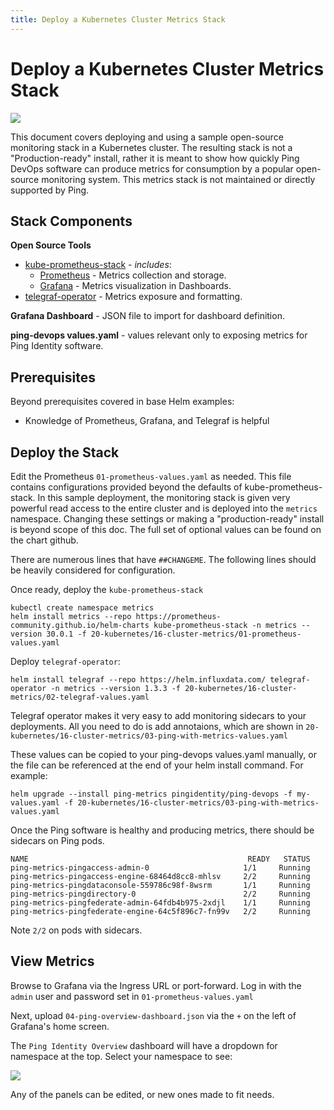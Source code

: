 ```yaml
---
title: Deploy a Kubernetes Cluster Metrics Stack
---
```


# Deploy a Kubernetes Cluster Metrics Stack

![](../images/cluster-metrics-stack.png)

This document covers deploying and using a sample open-source monitoring stack in a Kubernetes cluster. The resulting stack is not a "Production-ready" install, rather it is meant to show how quickly Ping DevOps software can produce metrics for consumption by a popular open-source monitoring system. This metrics stack is not maintained or directly supported by Ping.

## Stack Components

**Open Source Tools**

- [kube-prometheus-stack](https://github.com/prometheus-community/helm-charts/tree/main/charts/kube-prometheus-stack) - _includes_:
  - [Prometheus](https://prometheus.io/) - Metrics collection and storage.
  - [Grafana](https://grafana.com/) - Metrics visualization in Dashboards.
- [telegraf-operator](https://github.com/influxdata/helm-charts/tree/master/charts/telegraf-operator) - Metrics exposure and formatting.

**Grafana Dashboard** - JSON file to import for dashboard definition.

**ping-devops values.yaml** - values relevant only to exposing metrics for Ping Identity software.

## Prerequisites

Beyond prerequisites covered in base Helm examples:

- Knowledge of Prometheus, Grafana, and Telegraf is helpful

## Deploy the Stack

Edit the Prometheus `01-prometheus-values.yaml` as needed. This file contains configurations provided beyond the defaults of kube-prometheus-stack. In this sample deployment, the monitoring stack is given very powerful read access to the entire cluster and is deployed into the `metrics` namespace. Changing these settings or making a "production-ready" install is beyond scope of this doc. The full set of optional values can be found on the chart github.

There are numerous lines that have `##CHANGEME`. The following lines should be heavily considered for configuration.

Once ready, deploy the `kube-prometheus-stack`

```
kubectl create namespace metrics
helm install metrics --repo https://prometheus-community.github.io/helm-charts kube-prometheus-stack -n metrics --version 30.0.1 -f 20-kubernetes/16-cluster-metrics/01-prometheus-values.yaml
```

Deploy `telegraf-operator`:

```
helm install telegraf --repo https://helm.influxdata.com/ telegraf-operator -n metrics --version 1.3.3 -f 20-kubernetes/16-cluster-metrics/02-telegraf-values.yaml
```

Telegraf operator makes it very easy to add monitoring sidecars to your deployments. All you need to do is add annotaions, which are shown in `20-kubernetes/16-cluster-metrics/03-ping-with-metrics-values.yaml`

These values can be copied to your ping-devops values.yaml manually, or the file can be referenced at the end of your helm install command. For example:

```
helm upgrade --install ping-metrics pingidentity/ping-devops -f my-values.yaml -f 20-kubernetes/16-cluster-metrics/03-ping-with-metrics-values.yaml
```

Once the Ping software is healthy and producing metrics, there should be sidecars on Ping pods.

```
NAME                                                 READY   STATUS
ping-metrics-pingaccess-admin-0                     1/1     Running
ping-metrics-pingaccess-engine-68464d8cc8-mhlsv     2/2     Running
ping-metrics-pingdataconsole-559786c98f-8wsrm       1/1     Running
ping-metrics-pingdirectory-0                        2/2     Running
ping-metrics-pingfederate-admin-64fdb4b975-2xdjl    1/1     Running
ping-metrics-pingfederate-engine-64c5f896c7-fn99v   2/2     Running
```

Note `2/2` on pods with sidecars.

## View Metrics

Browse to Grafana via the Ingress URL or port-forward.
Log in with the `admin` user and password set in `01-prometheus-values.yaml`

Next, upload `04-ping-overview-dashboard.json` via the `+` on the left of Grafana's home screen.

The `Ping Identity Overview` dashboard will have a dropdown for namespace at the top. Select your namespace to see:

![](../images/cluster-metrics-dashboard.png)

Any of the panels can be edited, or new ones made to fit needs.
